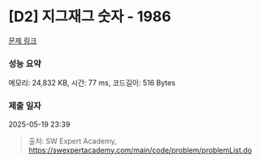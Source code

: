 # [D2] 지그재그 숫자 - 1986 

[문제 링크](https://swexpertacademy.com/main/code/problem/problemDetail.do?contestProbId=AV5PxmBqAe8DFAUq) 

### 성능 요약

메모리: 24,832 KB, 시간: 77 ms, 코드길이: 516 Bytes

### 제출 일자

2025-05-19 23:39



> 출처: SW Expert Academy, https://swexpertacademy.com/main/code/problem/problemList.do